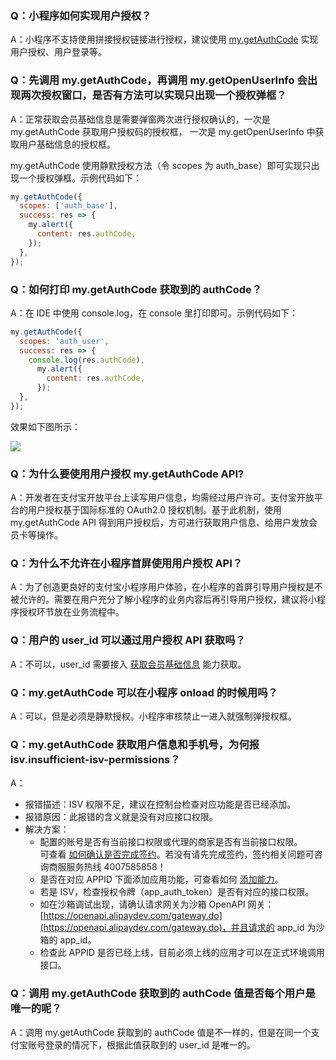 ### Q：小程序如何实现用户授权？

A：小程序不支持使用拼接授权链接进行授权，建议使用 [my.getAuthCode](https://opendocs.alipay.com/mini/api/openapi-authorize) 实现用户授权、用户登录等。

### Q：先调用 my.getAuthCode，再调用 my.getOpenUserInfo 会出现两次授权窗口，是否有方法可以实现只出现一个授权弹框？

A：正常获取会员基础信息是需要弹窗两次进行授权确认的，一次是 my.getAuthCode 获取用户授权码的授权框， 一次是 my.getOpenUserInfo 中获取用户基础信息的授权框。

my.getAuthCode 使用静默授权方法（令 scopes 为 auth_base）即可实现只出现一个授权弹框。示例代码如下：

```javascript
my.getAuthCode({
  scopes: ['auth_base'],
  success: res => {
    my.alert({
      content: res.authCode,
    });
  },
});
```

### Q：如何打印 my.getAuthCode 获取到的 authCode？

A：在 IDE 中使用 console.log，在 console 里打印即可。示例代码如下：

```javascript
my.getAuthCode({
  scopes: 'auth_user',
  success: res => {
    console.log(res.authCode),
      my.alert({
        content: res.authCode,
      });
  },
});
```

效果如下图所示：

![](https://gw.alipayobjects.com/zos/skylark-tools/public/files/6154e61a1f0d1387f5ec0da08926a267.png?x-oss-process=image/resize,w_1500#align=left&display=inline&height=394&margin=%5Bobject%20Object%5D&originHeight=793&originWidth=1500&status=done&style=none&width=746)

### Q：为什么要使用用户授权 my.getAuthCode API?

A：开发者在支付宝开放平台上读写用户信息，均需经过用户许可。支付宝开放平台的用户授权基于国际标准的 OAuth2.0 授权机制。基于此机制，使用 my.getAuthCode API 得到用户授权后，方可进行获取用户信息、给用户发放会员卡等操作。

### Q：为什么不允许在小程序首屏使用用户授权 API？

A：为了创造更良好的支付宝小程序用户体验，在小程序的首屏引导用户授权是不被允许的。需要在用户充分了解小程序的业务内容后再引导用户授权，建议将小程序授权环节放在业务流程中。

### Q：用户的 user_id 可以通过用户授权 API 获取吗？

A：不可以，user_id 需要接入 [获取会员基础信息](https://opendocs.alipay.com/mini/introduce/twn8vq) 能力获取。

### Q：my.getAuthCode 可以在小程序 onload 的时候用吗？

A：可以，但是必须是静默授权。小程序审核禁止一进入就强制弹授权框。

### Q：my.getAuthCode 获取用户信息和手机号，为何报 isv.insufficient-isv-permissions？

A：

- 报错描述：ISV 权限不足，建议在控制台检查对应功能是否已经添加。
- 报错原因：此报错的含义就是没有对应接口权限。
- 解决方案：
  - 配置的账号是否有当前接口权限或代理的商家是否有当前接口权限。<br />可查看 [如何确认是否完成签约](https://opendocs.alipay.com/support/01raue)。若没有请先完成签约，签约相关问题可咨询商服服务热线 4007585858！
  - 是否在对应 APPID 下面添加应用功能，可查看如何 [添加能力](https://opendocs.alipay.com/mini/introduce/setting#%E6%B7%BB%E5%8A%A0%E8%83%BD%E5%8A%9B)。
  - 若是 ISV，检查授权令牌（app_auth_token）是否有对应的接口权限。
  - 如在沙箱调试出现，请确认请求网关为沙箱 OpenAPI 网关：[https://openapi.alipaydev.com/gateway.do](https://openapi.alipaydev.com/gateway.do)，并且请求的 app_id 为沙箱的 app_id。
  - 检查此 APPID 是否已经上线，目前必须上线的应用才可以在正式环境调用接口。

### Q：调用 my.getAuthCode 获取到的 authCode 值是否每个用户是唯一的呢？

A：调用 my.getAuthCode 获取到的 authCode 值是不一样的，但是在同一个支付宝账号登录的情况下，根据此值获取到的 user_id 是唯一的。

